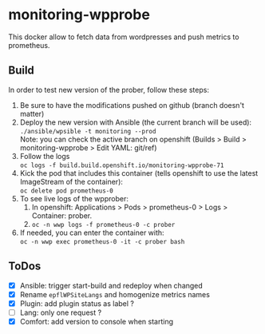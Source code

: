 # monitoring-wpprobe

This docker allow to fetch data from wordpresses and push metrics to prometheus.


## Build

In order to test new version of the prober, follow these steps:

1. Be sure to have the modifications pushed on github (branch doesn't matter)
2. Deploy the new version with Ansible (the current branch will be used):  
   `./ansible/wpsible -t monitoring --prod`  
   Note: you can check the active branch on openshift (Builds > Build > monitoring-wpprobe > Edit YAML: git/ref)
3. Follow the logs  
   `oc logs -f build.build.openshift.io/monitoring-wpprobe-71`
4. Kick the pod that includes this container (tells openshift to use the latest ImageStream of the container):  
   `oc delete pod prometheus-0`
5. To see live logs of the wpprober:
   1. In openshift: Applications > Pods > prometheus-0 > Logs > Container: prober.
   2. `oc -n wwp logs -f prometheus-0 -c prober`
6. If needed, you can enter the container with:  
   `oc -n wwp exec prometheus-0 -it -c prober bash` 


## ToDos

- [x] Ansible: trigger start-build and redeploy when changed
- [x] Rename `epflWPSiteLangs` and homogenize metrics names
- [x] Plugin: add plugin status as label ?
- [ ] Lang: only one request ?
- [x] Comfort: add version to console when starting
